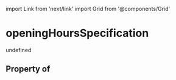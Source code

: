 import Link from 'next/link'
import Grid from '@components/Grid'

# openingHoursSpecification

undefined

## Property of



